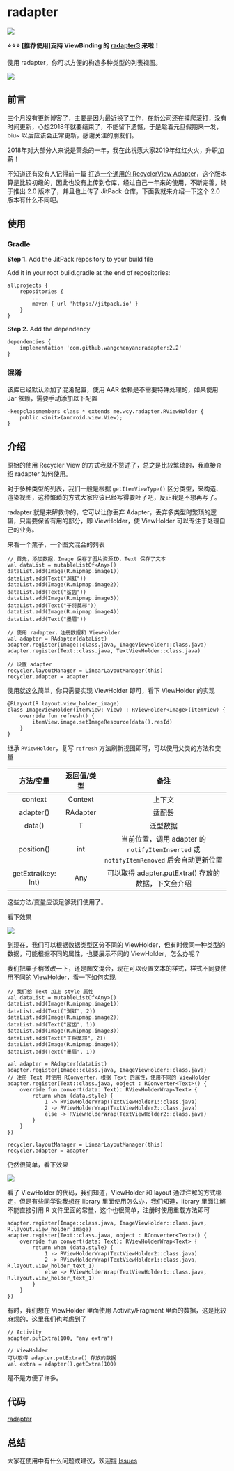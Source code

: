 # radapter

[![](https://jitpack.io/v/wangchenyan/radapter.svg)](https://jitpack.io/#wangchenyan/radapter)

**⭐️⭐️⭐️ [推荐使用]支持 ViewBinding 的 [radapter3](https://github.com/wangchenyan/radapter3) 来啦！**

使用 radapter，你可以方便的构造多种类型的列表视图。

![](https://raw.githubusercontent.com/wangchenyan/radapter/master/art/recycler-view.jpg)

## 前言
三个月没有更新博客了，主要是因为最近换了工作，在新公司还在摸爬滚打，没有时间更新，心想2018年就要结束了，不能留下遗憾，于是趁着元旦假期来一发，biu~ 以后应该会正常更新，感谢关注的朋友们。

2018年对大部分人来说是萧条的一年，我在此祝愿大家2019年红红火火，升职加薪！

不知道还有没有人记得前一篇 [打造一个通用的 RecyclerView Adapter](https://juejin.im/post/5c3810eb6fb9a049dc027510)，这个版本算是比较初级的，因此也没有上传到仓库，经过自己一年来的使用，不断完善，终于推出 2.0 版本了，并且也上传了 JitPack 仓库，下面我就来介绍一下这个 2.0 版本有什么不同吧。

## 使用

### Gradle

**Step 1.** Add the JitPack repository to your build file

Add it in your root build.gradle at the end of repositories:

```
allprojects {
	repositories {
		...
		maven { url 'https://jitpack.io' }
	}
}
```

**Step 2.** Add the dependency

```
dependencies {
    implementation 'com.github.wangchenyan:radapter:2.2'
}
```

### 混淆
该库已经默认添加了混淆配置，使用 AAR 依赖是不需要特殊处理的，如果使用 Jar 依赖，需要手动添加以下配置

```
-keepclassmembers class * extends me.wcy.radapter.RViewHolder {
    public <init>(android.view.View);
}
```

## 介绍
原始的使用 Recycler View 的方式我就不赘述了，总之是比较繁琐的，我直接介绍 radapter 如何使用。

对于多种类型的列表，我们一般是根据 `getItemViewType()` 区分类型，来构造、渲染视图，这种繁琐的方式大家应该已经写得要吐了吧，反正我是不想再写了。

radapter 就是来解救你的，它可以让你丢弃 Adapter，丢弃多类型时繁琐的逻辑，只需要保留有用的部分，即 ViewHolder，使 ViewHolder 可以专注于处理自己的业务。

来看一个栗子，一个图文混合的列表

```
// 首先，添加数据，Image 保存了图片资源ID，Text 保存了文本
val dataList = mutableListOf<Any>()
dataList.add(Image(R.mipmap.image1))
dataList.add(Text("渊虹"))
dataList.add(Image(R.mipmap.image2))
dataList.add(Text("鲨齿"))
dataList.add(Image(R.mipmap.image3))
dataList.add(Text("干将莫邪"))
dataList.add(Image(R.mipmap.image4))
dataList.add(Text("墨眉"))

// 使用 radapter，注册数据和 ViewHolder
val adapter = RAdapter(dataList)
adapter.register(Image::class.java, ImageViewHolder::class.java)
adapter.register(Text::class.java, TextViewHolder::class.java)

// 设置 adapter
recycler.layoutManager = LinearLayoutManager(this)
recycler.adapter = adapter
```

使用就这么简单，你只需要实现 ViewHolder 即可，看下 ViewHolder 的实现

```
@RLayout(R.layout.view_holder_image)
class ImageViewHolder(itemView: View) : RViewHolder<Image>(itemView) {
    override fun refresh() {
        itemView.image.setImageResource(data().resId)
    }
}
```

继承 `RViewHolder`，复写 `refresh` 方法刷新视图即可，可以使用父类的方法和变量

|方法/变量|返回值/类型|备注|
|:-:|:-:|:-:|
| context | Context | 上下文 |
| adapter() | RAdapter | 适配器 |
| data() | T | 泛型数据 |
| position() | int | 当前位置，调用 adapter 的 `notifyItemInserted` 或 `notifyItemRemoved` 后会自动更新位置 |
| getExtra(key: Int) | Any | 可以取得 adapter.putExtra() 存放的数据，下文会介绍 |

这些方法/变量应该足够我们使用了。

看下效果

![](https://raw.githubusercontent.com/wangchenyan/radapter/master/art/image01.jpg)

到现在，我们可以根据数据类型区分不同的 ViewHolder，但有时候同一种类型的数据，可能根据不同的属性，也要展示不同的 ViewHolder，怎么办呢？

我们把栗子稍微改一下，还是图文混合，现在可以设置文本的样式，样式不同要使用不同的 ViewHolder，看一下如何实现

```
// 我们给 Text 加上 style 属性
val dataList = mutableListOf<Any>()
dataList.add(Image(R.mipmap.image1))
dataList.add(Text("渊虹", 2))
dataList.add(Image(R.mipmap.image2))
dataList.add(Text("鲨齿", 1))
dataList.add(Image(R.mipmap.image3))
dataList.add(Text("干将莫邪", 2))
dataList.add(Image(R.mipmap.image4))
dataList.add(Text("墨眉", 1))

val adapter = RAdapter(dataList)
adapter.register(Image::class.java, ImageViewHolder::class.java)
// 注册 Text 时使用 RConverter，根据 Text 的属性，使用不同的 ViewHolder
adapter.register(Text::class.java, object : RConverter<Text>() {
    override fun convert(data: Text): RViewHolderWrap<Text> {
        return when (data.style) {
            1 -> RViewHolderWrap(TextViewHolder1::class.java)
            2 -> RViewHolderWrap(TextViewHolder2::class.java)
            else -> RViewHolderWrap(TextViewHolder2::class.java)
        }
    }
})

recycler.layoutManager = LinearLayoutManager(this)
recycler.adapter = adapter
```

仍然很简单，看下效果

![](https://raw.githubusercontent.com/wangchenyan/radapter/master/art/image02.jpg)

看了 ViewHolder 的代码，我们知道，ViewHolder 和 layout 通过注解的方式绑定，但是有些同学说我想在 library 里面使用怎么办，我们知道，library 里面注解不能直接引用 R 文件里面的常量，这个也很简单，注册时使用重载方法即可

```
adapter.register(Image::class.java, ImageViewHolder::class.java, R.layout.view_holder_image)
adapter.register(Text::class.java, object : RConverter<Text>() {
    override fun convert(data: Text): RViewHolderWrap<Text> {
        return when (data.style) {
            1 -> RViewHolderWrap(TextViewHolder2::class.java)
            2 -> RViewHolderWrap(TextViewHolder1::class.java, R.layout.view_holder_text_1)
            else -> RViewHolderWrap(TextViewHolder1::class.java, R.layout.view_holder_text_1)
        }
    }
})
```

有时，我们想在 ViewHolder 里面使用 Activity/Fragment 里面的数据，这是比较麻烦的，这里我们也考虑到了

```
// Activity
adapter.putExtra(100, "any extra")

// ViewHolder
可以取得 adapter.putExtra() 存放的数据
val extra = adapter().getExtra(100)
```

是不是方便了许多。

## 代码

[radapter](https://github.com/wangchenyan/radapter)

## 总结
大家在使用中有什么问题或建议，欢迎提 [Issues](https://github.com/wangchenyan/radapter/issues)
